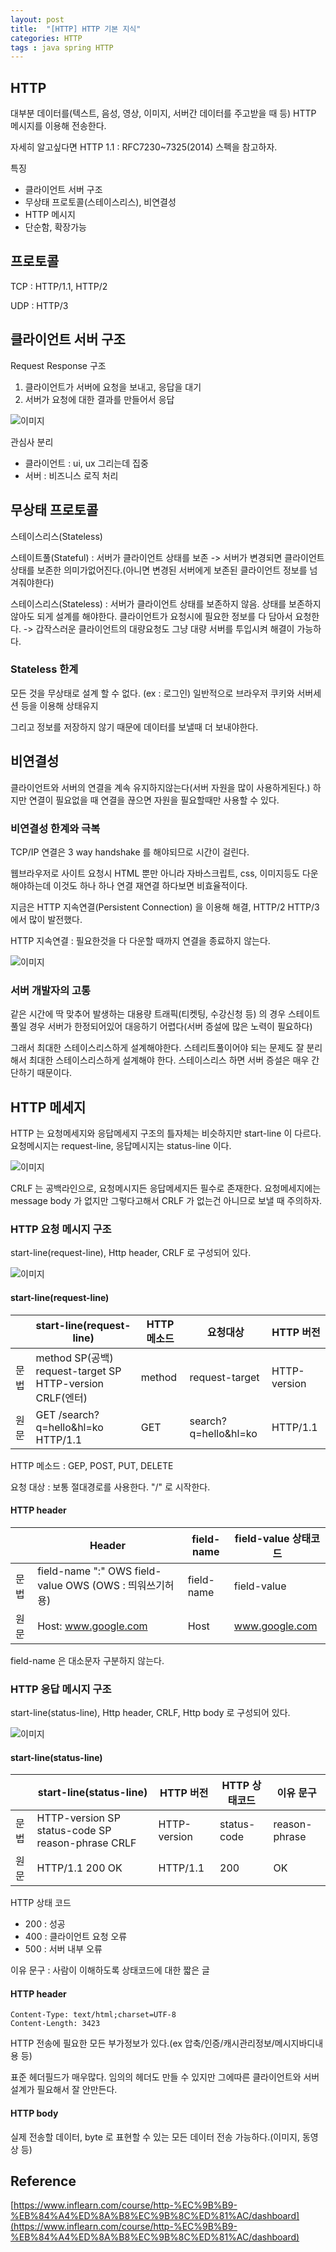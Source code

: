 ```yaml
---
layout: post
title:  "[HTTP] HTTP 기본 지식"
categories: HTTP
tags : java spring HTTP
---
```


## HTTP

대부분 데이터를(텍스트, 음성, 영상, 이미지, 서버간 데이터를 주고받을 때 등) HTTP 메시지를
이용해 전송한다. 

자세히 알고싶다면 HTTP 1.1 : RFC7230~7325(2014) 스펙을 참고하자.

특징
* 클라이언트 서버 구조 
* 무상태 프로토콜(스테이스리스), 비연결성 
* HTTP 메시지
* 단순함, 확장가능

## 프로토콜

TCP : HTTP/1.1, HTTP/2

UDP : HTTP/3

## 클라이언트 서버 구조

Request Response 구조
1. 클라이언트가 서버에 요청을 보내고, 응답을 대기
2. 서버가 요청에 대한 결과를 만들어서 응답

![이미지](https://github.com/jinhoon227/jinhoon227.github.io/blob/main/assets/img/posts/http/http1.png?raw=true)

관심사 분리  
- 클라이언트 : ui, ux 그리는데 집중
- 서버 : 비즈니스 로직 처리

## 무상태 프로토콜

스테이스리스(Stateless)

스테이트풀(Stateful) : 서버가 클라이언트 상태를 보존 -> 서버가 변경되면 클라이언트 상태를
보존한 의미가없어진다.(아니면 변경된 서버에게 보존된 클라이언트 정보를 넘겨줘야한다)

스테이스리스(Stateless) : 서버가 클라이언트 상태를 보존하지 않음. 상태를 보존하지 않아도
되게 설계를 해야한다. 클라이언트가 요청시에 필요한 정보를 다 담아서 요청한다.
-> 갑작스러운 클라이언트의 대량요청도 그냥 대량 서버를 투입시켜 해결이 가능하다.

### Stateless 한계

모든 것을 무상태로 설계 할 수 없다. (ex : 로그인)
일반적으로 브라우저 쿠키와 서버세션 등을 이용해 상태유지

그리고 정보를 저장하지 않기 때문에 데이터를 보낼때 더 보내야한다.

## 비연결성

클라이언트와 서버의 연결을 계속 유지하지않는다(서버 자원을 많이 사용하게된다.)
하지만 연결이 필요없을 때 연결을 끊으면 자원을 필요할때만 사용할 수 있다.

### 비연결성 한계와 극복

TCP/IP 연결은 3 way handshake 를 해야되므로 시간이 걸린다. 

웹브라우저로 사이트 요청시 HTML 뿐만 아니라 자바스크립트, css, 이미지등도 다운해야하는데
이것도 하나 하나 연결 재연결 하다보면 비효율적이다.

지금은 HTTP 지속연결(Persistent Connection) 을 이용해 해결, HTTP/2 HTTP/3 에서 많이 발전했다.

HTTP 지속연결 : 필요한것을 다 다운할 때까지 연결을 종료하지 않는다. 

![이미지](https://github.com/jinhoon227/jinhoon227.github.io/blob/main/assets/img/posts/http/http2.png?raw=true)

### 서버 개발자의 고통

같은 시간에 딱 맞추어 발생하는 대용량 트래픽(티켓팅, 수강신청 등) 의 경우 스테이트풀일 경우
서버가 한정되어있어 대응하기 어렵다(서버 증설에 많은 노력이 필요하다)

그래서 최대한 스테이스리스하게 설계해야한다. 스테리트풀이어야 되는 문제도
잘 분리해서 최대한 스테이스리스하게 설계해야 한다. 스테이스리스 하면 서버 증설은 매우 간단하기 때문이다.

## HTTP 메세지

HTTP 는 요청메세지와 응답메세지 구조의 틀자체는 비슷하지만 start-line 이 다르다.
요청메시지는 request-line, 응답메시지는 status-line 이다.

![이미지](https://github.com/jinhoon227/jinhoon227.github.io/blob/main/assets/img/posts/http/http3.png?raw=true)

CRLF 는 공백라인으로, 요청메시지든 응답메세지든 필수로 존재한다. 요청메세지에는 message body 가 없지만 그렇다고해서
CRLF 가 없는건 아니므로 보낼 때 주의하자.

### HTTP 요청 메시지 구조

start-line(request-line), Http header, CRLF 로 구성되어 있다.

![이미지](https://github.com/jinhoon227/jinhoon227.github.io/blob/main/assets/img/posts/http/http4.png?raw=true)

#### start-line(request-line)

|     | start-line(request-line)                              | HTTP 메소드 | 요청대상                 | HTTP 버전      |
|-----|-------------------------------------------------------|----------|----------------------|--------------|
| 문법  | method SP(공백) request-target SP HTTP-version CRLF(엔터) | method   | request-target       | HTTP-version |
| 원문  | GET /search?q=hello&hl=ko HTTP/1.1                    | GET      | search?q=hello&hl=ko | HTTP/1.1     |

HTTP 메소드 : GEP, POST, PUT, DELETE

요청 대상 : 보통 절대경로를 사용한다. "/" 로 시작한다.

#### HTTP header

|     | Header                                            | field-name | field-value 상태코드 |
|-----|---------------------------------------------------|------------|------------------|
| 문법  | field-name ":" OWS field-value OWS (OWS : 띄워쓰기허용) | field-name | field-value      |
| 원문  | Host: www.google.com                              | Host       | www.google.com   |

field-name 은 대소문자 구분하지 않는다.

### HTTP 응답 메시지 구조

start-line(status-line), Http header, CRLF, Http body 로 구성되어 있다.

![이미지](https://github.com/jinhoon227/jinhoon227.github.io/blob/main/assets/img/posts/http/http5.png?raw=true)

#### start-line(status-line)

|     | start-line(status-line)                                                                          | HTTP 버전      | HTTP 상태코드   | 이유 문구         |
|-----|-----------------------------------------------------------------------------------------------------------------------------------------------|--------------|-------------|---------------|
| 문법  | HTTP-version SP status-code SP reason-phrase CRLF                                                                                             | HTTP-version | status-code | reason-phrase |
| 원문  | HTTP/1.1 200 OK  | HTTP/1.1     | 200         | OK            |

HTTP 상태 코드 
* 200 : 성공
* 400 : 클라이언트 요청 오류
* 500 : 서버 내부 오류

이유 문구 : 사람이 이해하도록 상태코드에 대한 짧은 글

#### HTTP header

```
Content-Type: text/html;charset=UTF-8
Content-Length: 3423
```

HTTP 전송에 필요한 모든 부가정보가 있다.(ex 압축/인증/캐시관리정보/메시지바디내용 등)

표준 헤더필드가 매우많다. 임의의 헤더도 만들 수 있지만 그에따른 클라이언트와 서버 설계가 필요해서 잘 안만든다.

#### HTTP body

실제 전송할 데이터, byte 로 표현할 수 있는 모든 데이터 전송 가능하다.(이미지, 동영상 등)

## Reference

[https://www.inflearn.com/course/http-%EC%9B%B9-%EB%84%A4%ED%8A%B8%EC%9B%8C%ED%81%AC/dashboard](https://www.inflearn.com/course/http-%EC%9B%B9-%EB%84%A4%ED%8A%B8%EC%9B%8C%ED%81%AC/dashboard)  
